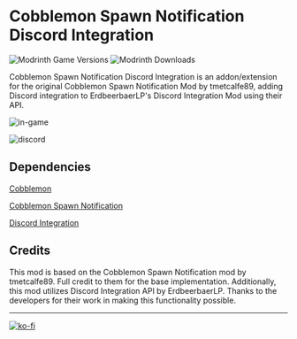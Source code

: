 # Cobblemon Spawn Notification Discord Integration

![Modrinth Game Versions](https://img.shields.io/modrinth/game-versions/GjyKHwb6?style=for-the-badge&logo=modrinth&label=Fabric&color=00af5c&link=https%3A%2F%2Fmodrinth.com%2Fmod%2Fcobblemon-spawn-notification-for-discord)
![Modrinth Downloads](https://img.shields.io/modrinth/dt/GjyKHwb6?style=for-the-badge&logo=modrinth&color=00af5c)

Cobblemon Spawn Notification Discord Integration is an addon/extension for the original Cobblemon Spawn Notification Mod by tmetcalfe89, adding Discord integration to ErdbeerbaerLP's Discord Integration Mod using their API.

![in-game](https://cdn.modrinth.com/data/GjyKHwb6/images/830beb76740f4c18d1fa18d940bbbfddaac53549.png)

![discord](https://cdn.modrinth.com/data/GjyKHwb6/images/4444a57c4463ce77cc165de3a528767d3fd3928b.png)

## Dependencies

[Cobblemon](https://modrinth.com/mod/cobblemon)

[Cobblemon Spawn Notification](https://modrinth.com/mod/cobblemon-spawn-notification)

[Discord Integration](https://modrinth.com/plugin/dcintegration)

## Credits

This mod is based on the Cobblemon Spawn Notification mod by tmetcalfe89. Full credit to them for the base implementation. Additionally, this mod utilizes Discord Integration API by ErdbeerbaerLP. Thanks to the developers for their work in making this functionality possible.

------

[![ko-fi](https://ko-fi.com/img/githubbutton_sm.svg)](https://ko-fi.com/L3L11CY3WS)
